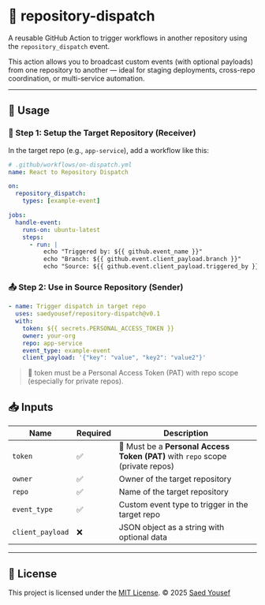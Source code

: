 # 🔁 repository-dispatch

A reusable GitHub Action to trigger workflows in another repository using the `repository_dispatch` event.

This action allows you to broadcast custom events (with optional payloads) from one repository to another — ideal for staging deployments, cross-repo coordination, or multi-service automation.

---

## 🚀 Usage

### 🔧 Step 1: Setup the **Target Repository** (Receiver)

In the target repo (e.g., `app-service`), add a workflow like this:

```yaml
# .github/workflows/on-dispatch.yml
name: React to Repository Dispatch

on:
  repository_dispatch:
    types: [example-event]

jobs:
  handle-event:
    runs-on: ubuntu-latest
    steps:
      - run: |
          echo "Triggered by: ${{ github.event_name }}"
          echo "Branch: ${{ github.event.client_payload.branch }}"
          echo "Source: ${{ github.event.client_payload.triggered_by }}"
```
### 📤 Step 2: Use in Source Repository (Sender)
```yaml
- name: Trigger dispatch in target repo
  uses: saedyousef/repository-dispatch@v0.1
  with:
    token: ${{ secrets.PERSONAL_ACCESS_TOKEN }}
    owner: your-org
    repo: app-service
    event_type: example-event
    client_payload: '{"key": "value", "key2": "value2"}'
```

> 🔐 token must be a Personal Access Token (PAT) with repo scope (especially for private repos).

## 📥 Inputs

| Name             | Required | Description                                                                    |
|------------------|----------|--------------------------------------------------------------------------------|
| `token`          | ✅        | 🔐 Must be a **Personal Access Token (PAT)** with `repo` scope (private repos) |
| `owner`          | ✅        | Owner of the target repository                                                 |
| `repo`           | ✅        | Name of the target repository                                                  |
| `event_type`     | ✅        | Custom event type to trigger in the target repo                                |
| `client_payload` | ❌        | JSON object as a string with optional data                                     |

---
## 📄 License

This project is licensed under the [MIT License](LICENSE). © 2025 [Saed Yousef](https://github.com/saedyousef)
